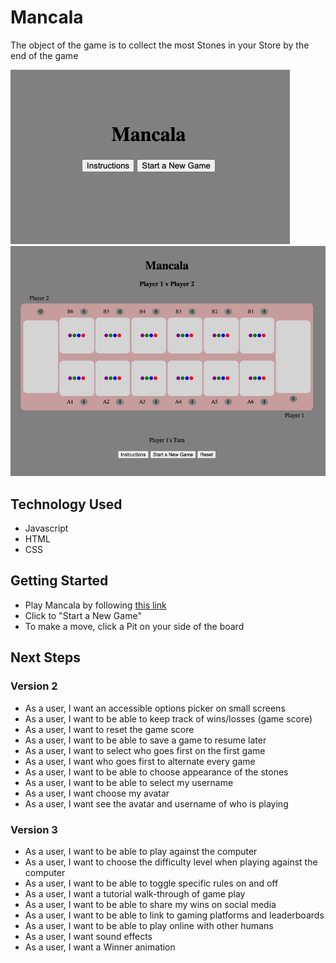 # Mancala

The object of the game is to collect the most Stones in your Store by the end of the game


![Landing Page](/assets/landing-page.png)
![New Game](/assets/newgame-page.png)
## Technology Used
- Javascript
- HTML
- CSS 


## Getting Started 
- Play Mancala by following [this link](https://dwindleduck.github.io/Mancala/)
- Click to "Start a New Game"
- To make a move, click a Pit on your side of the board


## Next Steps

### Version 2
- As a user, I want an accessible options picker on small screens
- As a user, I want to be able to keep track of wins/losses (game score)
- As a user, I want to reset the game score
- As a user, I want to be able to save a game to resume later
- As a user, I want to select who goes first on the first game
- As a user, I want who goes first to alternate every game
- As a user, I want to be able to choose appearance of the stones
- As a user, I want to be able to select my username
- As a user, I want choose my avatar
- As a user, I want see the avatar and username of who is playing

### Version 3
- As a user, I want to be able to play against the computer
- As a user, I want to choose the difficulty level when playing against the computer
- As a user, I want to be able to toggle specific rules on and off
- As a user, I want a tutorial walk-through of game play
- As a user, I want to be able to share my wins on social media
- As a user, I want to be able to link to gaming platforms and leaderboards
- As a user, I want to be able to play online with other humans
- As a user, I want sound effects
- As a user, I want a Winner animation

